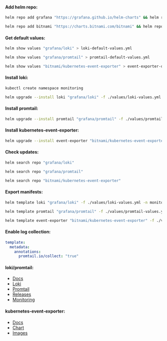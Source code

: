 #### Add helm repo:
```bash
helm repo add grafana "https://grafana.github.io/helm-charts" && helm repo update
```
```bash
helm repo add bitnami "https://charts.bitnami.com/bitnami" && helm repo update
```

#### Get default values:
```bash
helm show values "grafana/loki" > loki-default-values.yml
```
```bash
helm show values "grafana/promtail" > promtail-default-values.yml
```
```bash
helm show values "bitnami/kubernetes-event-exporter" > event-exporter-default.yml
```

#### Install loki:
```bash
kubectl create namespace monitoring
```
```bash
helm upgrade --install loki "grafana/loki" -f ./values/loki-values.yml -n monitoring --version "5.43.7"
```

#### Install promtail:
```bash
helm upgrade --install promtail "grafana/promtail" -f ./values/promtail-values.yml -n monitoring --version "6.15.5"
```

#### Install kubernetes-event-exporter:
```bash
helm upgrade --install event-exporter "bitnami/kubernetes-event-exporter" -f ./values/event-exporter-values.yml -n monitoring --version "2.17.1"
```

#### Check updates:
```bash
helm search repo "grafana/loki"
```
```bash
helm search repo "grafana/promtail"
```
```bash
helm search repo "bitnami/kubernetes-event-exporter"
```

#### Export manifests:
```bash
helm template loki "grafana/loki" -f ./values/loki-values.yml -n monitoring --version "5.43.7" > loki-manifests.yml
```
```bash
helm template promtail "grafana/promtail" -f ./values/promtail-values.yml -n monitoring --version "6.15.5" > promtail-manifests.yml
```
```bash
helm template event-exporter "bitnami/kubernetes-event-exporter" -f ./values/event-exporter-values.yml -n monitoring --version "2.17.1" > event-exporter-manifests.yml
```

#### Enable log collection:
```yaml
template:
  metadata:
    annotations:
      promtail.io/collect: "true"
```

#### loki/promtail:
- [Docs](https://grafana.com/docs/loki/latest/)
- [Loki](https://github.com/grafana/loki/tree/main/production/helm/loki)
- [Promtail](https://github.com/grafana/helm-charts/tree/main/charts/promtail)
- [Releases](https://github.com/grafana/loki/releases)
- [Monitoring](https://grafana.com/docs/loki/latest/operations/observability/)

#### kubernetes-event-exporter:
- [Docs](https://github.com/resmoio/kubernetes-event-exporter)
- [Chart](https://github.com/bitnami/charts/tree/main/bitnami/kubernetes-event-exporter/)
- [Images](https://hub.docker.com/r/bitnami/kubernetes-event-exporter/tags)

